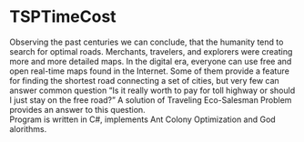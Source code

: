 # TSPTimeCost 

 Observing the past centuries we can conclude, that the humanity tend to search for optimal roads. Merchants, travelers, and explorers were creating more and more detailed maps. In the digital era, everyone can use free and open real-time maps found in the Internet. Some of them provide a feature for finding the shortest road connecting a set of cities, but very few can answer common question “Is it really worth to pay for toll highway or should I just stay on the free road?” A solution of Traveling Eco-Salesman Problem provides an answer to this question.
<br>
 Program is written in C#, implements Ant Colony Optimization and God alorithms.